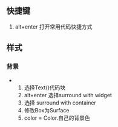 ## 快捷键
1. alt+enter 打开常用代码快捷方式
## 样式
### 背景
* 1. 选择Text()代码块
  2. alt+enter 选择surround with widget
  3. 选择 surround with container
  4. 修改Box为Surface
  5. color = Color.自己的背景色
